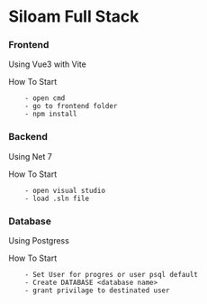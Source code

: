 


# Siloam Full Stack

### Frontend

Using Vue3 with Vite

How To Start
```
    - open cmd
    - go to frontend folder
    - npm install
```

### Backend

Using Net 7

How To Start
```
    - open visual studio
    - load .sln file
```


### Database

Using Postgress

How To Start
```
    - Set User for progres or user psql default
    - Create DATABASE <database name>
    - grant privilage to destinated user
```


